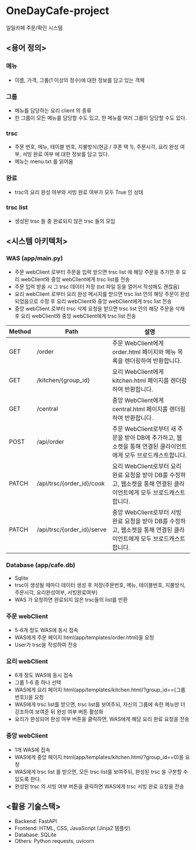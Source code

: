 # OneDayCafe-project
일일카페 주문/확인 시스템

## <용어 정의>
### 메뉴
- 이름, 가격, 그룹(1 이상의 정수)에 대한 정보를 담고 있는 객체
### 그룹
- 메뉴를 담당하는 요리 client 의 종류
- 한 그룹이 모든 메뉴를 담당할 수도 있고, 한 메뉴를 여러 그룹이 담당할 수도 있다.
### trsc
- 주문 번호, 메뉴, 테이블 번호, 지불방식(현금 / 쿠폰 택 1), 주문시각, 요리 완성 여부, 서빙 완료 여부 에 대한 정보를 담고 있다.
- 메뉴는 menu.txt 를 읽어옴
### 완료
- trsc의 요리 완성 여부와 서빙 완료 여부가 모두 True 인 상태
### trsc list
- 생성된 trsc 들 중 완료되지 않은 trsc 들의 모임

## <시스템 아키텍처>
### WAS (app/main.py)
- 주문 webClient 로부터 주문을 입력 받으면 trsc list 에 해당 주문을 추가한 후 요리 webClient와 중앙 webClient에게 trsc list를 전송
- 주문 입력 받을 시 그 trsc 데이터 저장 (txt 파일 등을 열어서 작성해도 괜찮음)
- 요리 webClient 로부터 요리 완성 메시지를 받으면 trsc list 안의 해당 주문이 완성되었음으로 수정 후 요리 webClient와 중앙 webClient에게 trsc list 전송
- 중앙 webClient 로부터 trsc 삭제 요청을 받으면 trsc list 안의 해당 주문을 삭제 후 요리 webClient와 중앙 webClient에게 trsc list 전송

|Method|Path|설명|
|------|---|---|
|GET|/order|주문 WebClient에게 order.html 페이지와 메뉴 목록을 렌더링하여 반환합니다.|
|GET|/kitchen/{group_id}|요리 WebClient에게 kitchen.html 페이지를 렌더링하여 반환합니다.|
|GET|/central|중앙 WebClient에게 central.html 페이지를 렌더링하여 반환합니다.|
|POST|/api/order|주문 WebClient로부터 새 주문을 받아 DB에 추가하고, 웹소켓을 통해 연결된 클라이언트에게 모두 브로드캐스트합니다.|
|PATCH|/api/trsc/{order_id}/cook|요리 WebClient로부터 요리 완료 요청을 받아 DB를 수정하고, 웹소켓을 통해 연결된 클라이언트에게 모두 브로드캐스트합니다.|
|PATCH|/api/trsc/{order_id}/serve|중앙 WebClient로부터 서빙 완료 요청을 받아 DB를 수정하고, 웹소켓을 통해 연결된 클라이언트에게 모두 브로드캐스트합니다.|

### Database (app/cafe.db)
- Sqlite
- trsc이 생성될 때마다 데이터 생성 후 저장(주문번호, 메뉴, 테이블번호, 지불방식, 주문시각, 요리완성여부, 서빙완료여부)
- WAS 가 요청하면 완료되지 않은 trsc들의 list를 반환

### 주문 webClient
- 5-6개 정도 WAS에 동시 접속
- WAS에게 주문 페이지 html(app/templates/order.html)을 요청
- User가 trsc을 작성하여 전송

### 요리 webClient
- 6개 정도 WAS에 동시 접속
- 그룹 1-6 중 하나 선택
- WAS에게 요리 페이지 html(app/templates/kitchen.html/?group_id=={그룹번호})을 요청
- WAS에게 trsc list를 받으면, trsc list를 보여주되, 자신의 그룹에 속한 메뉴만 더 강조하여 보여준 뒤 완성 여부 버튼 활성화
- 요리가 완성되어 완성 여부 버튼을 클릭하면, WAS에게 해당 요리 완료 요청을 전송

### 중앙 webClient
- 1개 WAS에 접속
- WAS에게 중앙 페이지 html(app/templates/kitchen.html/?group_id==0)을 요청
- WAS에게 trsc list 를 받으면, 모든 trsc list를 보여주되, 완성된 trsc 을 구분할 수 있도록 한다.
- 완성된 trsc 의 서빙 여부 버튼을 클릭하면 WAS에게 trsc 서빙 완료 요청을 전송

## <활용 기술스택>
- Backend: FastAPI
- Frontend: HTML, CSS, JavaScript (Jinja2 템플릿)
- Database: SQLite
- Others: Python requests, uvicorn